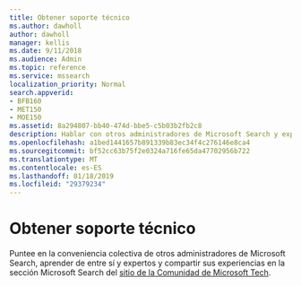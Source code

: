 ```yaml
---
title: Obtener soporte técnico
ms.author: dawholl
author: dawholl
manager: kellis
ms.date: 9/11/2018
ms.audience: Admin
ms.topic: reference
ms.service: mssearch
localization_priority: Normal
search.appverid:
- BFB160
- MET150
- MOE150
ms.assetid: 8a294807-bb40-474d-bbe5-c5b03b2fb2c8
description: Hablar con otros administradores de Microsoft Search y expertos en la Comunidad de tech
ms.openlocfilehash: a1bed1441657b891339b83ec34f4c276146e8ca4
ms.sourcegitcommit: bf52cc63b75f2e0324a716fe65da47702956b722
ms.translationtype: MT
ms.contentlocale: es-ES
ms.lasthandoff: 01/18/2019
ms.locfileid: "29379234"
---
```

# <a name="get-support"></a>Obtener soporte técnico

Puntee en la conveniencia colectiva de otros administradores de Microsoft Search, aprender de entre sí y expertos y compartir sus experiencias en la sección Microsoft Search del [sitio de la Comunidad de Microsoft Tech](https://techcommunity.microsoft.com/t5/Microsoft-Search/ct-p/MicrosoftSearch).

  

